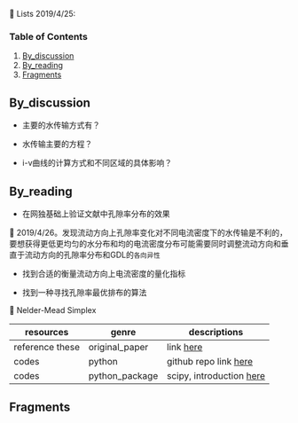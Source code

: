 :memo: Lists 2019/4/25:

### Table of Contents

1. [By_discussion](#discuss)
2. [By_reading](#reading)
3. [Fragments](#fragments)

## By_discussion <a name="discuss"></a>

* 主要的水传输方式有？

* 水传输主要的方程？

* i-v曲线的计算方式和不同区域的具体影响？

## By_reading <a name="reading"></a>

* 在网独基础上验证文献中孔隙率分布的效果

:pencil: 2019/4/26。发现流动方向上孔隙率变化对不同电流密度下的水传输是不利的，要想获得更低更均匀的水分布和均的电流密度分布可能需要同时调整流动方向和垂直于流动方向的孔隙率分布和GDL的`各向异性`

* 找到合适的衡量流动方向上电流密度的量化指标

* 找到一种寻找孔隙率最优排布的算法

:pencil: Nelder-Mead Simplex

resources | genre | descriptions
------------ | ------------- | -------------
reference these | original_paper | link [here](https://pdfs.semanticscholar.org/da24/280dfcd767524fb1a1702f50f388ca0d4082.pdf) 
codes | python | github repo link [here](https://github.com/fchollet/nelder-mead/blob/master/nelder_mead.py)
codes | python_package | scipy, introduction [here](https://blog.csdn.net/zhoudi2010/article/details/54584495)

## Fragments <a name="fragments"></a>
